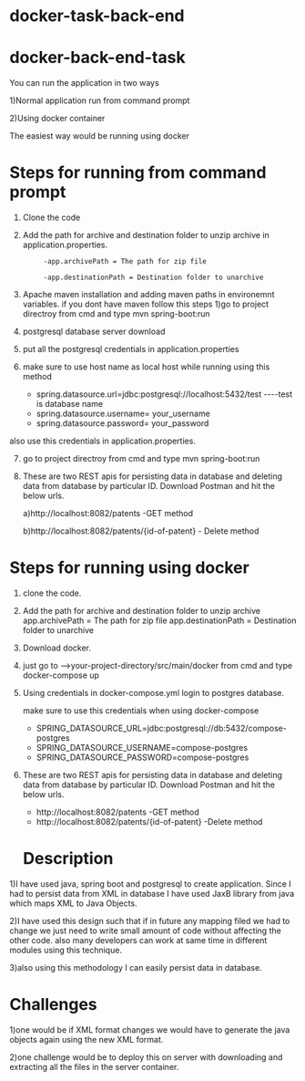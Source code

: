 # docker-task-back-end

# docker-back-end-task

You can run the application in two ways

1)Normal application run from command prompt

2)Using docker container

The easiest way would be running using docker

# Steps for running from command prompt


1) Clone the code

2) Add the path for archive and destination folder to unzip archive in application.properties.

            -app.archivePath = The path for zip file

            -app.destinationPath = Destination folder to unarchive

3) Apache maven installation and adding maven paths in environemnt variables. if you dont have maven follow this steps 1)go to project directroy from cmd and type mvn spring-boot:run

4) postgresql database server download

5) put all the postgresql credentials in application.properties

6) make sure to use host name as local host while running using this method
      - spring.datasource.url=jdbc:postgresql://localhost:5432/test   ----test is database name
      - spring.datasource.username= your_username
      - spring.datasource.password= your_password
  
also use this credentials in application.properties.

7) go to project directroy from cmd and type mvn spring-boot:run

8) These are two REST apis for persisting data in database and deleting data from database by particular ID. Download Postman and hit the below urls.
    
    a)http://localhost:8082/patents -GET method
    
    b)http://localhost:8082/patents/{id-of-patent} - Delete method
    



  # Steps for running using docker

1) clone the code.

2) Add the path for archive and destination folder to unzip archive
     app.archivePath = The path for zip file
     app.destinationPath = Destination folder to unarchive

3) Download docker.

4) just go to -->your-project-directory/src/main/docker from cmd and type docker-compose up

5) Using credentials in docker-compose.yml login to postgres database.

      make sure to use this credentials when using docker-compose 
      - SPRING_DATASOURCE_URL=jdbc:postgresql://db:5432/compose-postgres
      - SPRING_DATASOURCE_USERNAME=compose-postgres
      - SPRING_DATASOURCE_PASSWORD=compose-postgres
      

6) These are two REST apis for persisting data in database and deleting data from database by particular ID. Download Postman  and hit the below urls.
    - http://localhost:8082/patents -GET method
    -  http://localhost:8082/patents/{id-of-patent} -Delete method
    
    
    # Description
    
 1)I have used java, spring boot and postgresql to create application. Since I had to persist data from XML in database I have used JaxB library from java which maps XML to Java Objects.
   
 2)I have used this design such that if in future any mapping filed we had to change we just need to write small amount of code without affecting the other code. also many developers can work at same time in different modules using this technique.
   
3)also using this methodology I can easily persist data in database.
   
   
   
   # Challenges
   1)one would be if XML format changes we would have to generate the java objects again using the new XML format.

   2)one challenge would be to deploy this on server with downloading and extracting all the files in the server container.
    
    
    
    
